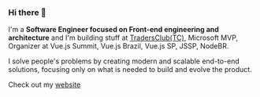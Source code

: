 ### Hi there 👋

I'm a **Software Engineer focused on Front-end engineering and architecture** and I'm building stuff at [TradersClub(TC)](https://tc.com.br/), Microsoft MVP, Organizer at Vue.js Summit, Vue.js Brazil, Vue.js SP, JSSP, NodeBR.

I solve people's problems by creating modern and scalable end-to-end solutions, focusing only on what is needed to build and evolve the product.

Check out my [website](https://igorhalfeld.com/)
